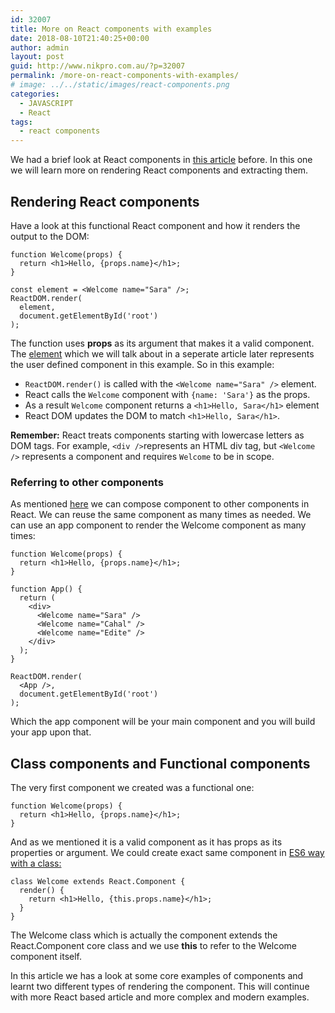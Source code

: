 ```yaml
---
id: 32007
title: More on React components with examples
date: 2018-08-10T21:40:25+00:00
author: admin
layout: post
guid: http://www.nikpro.com.au/?p=32007
permalink: /more-on-react-components-with-examples/
# image: ../../static/images/react-components.png
categories:
  - JAVASCRIPT
  - React
tags:
  - react components
---
```

We had a brief look at React components in [this article](http://www.nikpro.com.au/react-component-building-blocks-simple-explanation-part-1/) before. In this one we will learn more on rendering React components and extracting them.

## Rendering React components

Have a look at this functional React component and how it renders the output to the DOM:


```
function Welcome(props) {
  return <h1>Hello, {props.name}</h1>;
}

const element = <Welcome name="Sara" />;
ReactDOM.render(
  element,
  document.getElementById('root')
);
```


The function uses **props** as its argument that makes it a valid component.  The <a href="https://reactjs.org/docs/rendering-elements.html" target="_blank" rel="noopener noreferrer">element</a> which we will talk about in a seperate article later represents the user defined component in this example. So in this example:

  * `ReactDOM.render()` is called with the `<Welcome name="Sara" />` element.
  * React calls the `Welcome` component with `{name: 'Sara'}` as the props.
  * As a result `Welcome` component returns a `<h1>Hello, Sara</h1>` element
  * React DOM updates the DOM to match `<h1>Hello, Sara</h1>`.

**Remember:** React treats components starting with lowercase letters as DOM tags. For example, `<div />`represents an HTML div tag, but `<Welcome />` represents a component and requires `Welcome` to be in scope.

### Referring to other components

As mentioned [here](http://www.nikpro.com.au/react-component-building-blocks-simple-explanation-part-1/) we can compose component to other components in React. We can reuse the same component as many times as needed. We can use an app component to render the Welcome component as many times:


```
function Welcome(props) {
  return <h1>Hello, {props.name}</h1>;
}

function App() {
  return (
    <div>
      <Welcome name="Sara" />
      <Welcome name="Cahal" />
      <Welcome name="Edite" />
    </div>
  );
}

ReactDOM.render(
  <App />,
  document.getElementById('root')
);
```


Which the app component will be your main component and you will build your app upon that.

## Class components and Functional components

The very first component we created was a functional one:


```
function Welcome(props) {
  return <h1>Hello, {props.name}</h1>;
}
```


And as we mentioned it is a valid component as it has props as its properties or argument. We could create exact same component in [ES6 way with a class:](http://www.nikpro.com.au/how-to-create-classes-in-javascript-es6/)


```
class Welcome extends React.Component {
  render() {
    return <h1>Hello, {this.props.name}</h1>;
  }
}
```


The Welcome class which is actually the component extends the React.Component core class and we use **this** to refer to the Welcome component itself. 

In this article we has a look at some core examples of components and learnt two different types of rendering the component. This will continue with more React based article and more complex and modern examples.